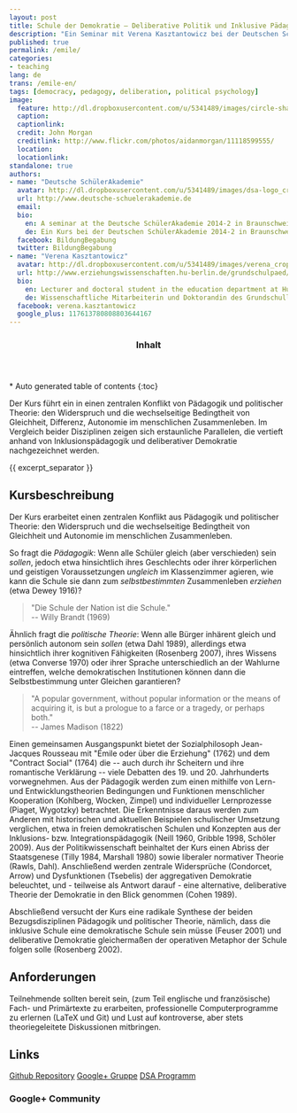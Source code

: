 ```yaml
---
layout: post
title: Schule der Demokratie — Deliberative Politik und Inklusive Pädagogik
description: "Ein Seminar mit Verena Kasztantowicz bei der Deutschen SchülerAkademie 2014-2 in Braunschweig"
published: true
permalink: /emile/
categories:
- teaching
lang: de
trans: /emile-en/
tags: [democracy, pedagogy, deliberation, political psychology]
image:
  feature: http://dl.dropboxusercontent.com/u/5341489/images/circle-shadows_crop.jpg
  caption: 
  captionlink: 
  credit: John Morgan
  creditlink: http://www.flickr.com/photos/aidanmorgan/11118599555/
  location: 
  locationlink:
standalone: true
authors:
- name: "Deutsche SchülerAkademie"
  avatar: http://dl.dropboxusercontent.com/u/5341489/images/dsa-logo_crop.jpg
  url: http://www.deutsche-schuelerakademie.de
  email: 
  bio:
    en: A seminar at the Deutsche SchülerAkademie 2014-2 in Braunschweig
    de: Ein Kurs bei der Deutschen SchülerAkademie 2014-2 in Braunschweig
  facebook: BildungBegabung
  twitter: BildungBegabung
- name: "Verena Kasztantowicz"
  avatar: http://dl.dropboxusercontent.com/u/5341489/images/verena_crop.jpg
  url: http://www.erziehungswissenschaften.hu-berlin.de/grundschulpaed/mitarbeiterinnen/lb-deutsch
  bio:
    en: Lecturer and doctoral student in the education department at Humboldt University Berlin
    de: Wissenschaftliche Mitarbeiterin und Doktorandin des Grundschullehramtes an der Humboldt Universität Berlin
  facebook: verena.kasztantowicz
  google_plus: 117613780808803644167
---
```


<section id="table-of-contents" class="toc">
  <header>
    <h3>Inhalt</h3>
  </header>
<div id="drawer" markdown="1">
*  Auto generated table of contents
{:toc}
</div>
</section><!-- /#table-of-contents -->

Der Kurs führt ein in einen zentralen Konflikt von Pädagogik und politischer Theorie: 
den Widerspruch und die wechselseitige Bedingtheit von Gleichheit, Differenz, Autonomie im menschlichen Zusammenleben.
Im Vergleich beider Disziplinen zeigen sich erstaunliche Parallelen, die vertieft anhand von Inklusionspädagogik und deliberativer Demokratie nachgezeichnet werden.

{{ excerpt_separator }}


## Kursbeschreibung

Der Kurs erarbeitet einen zentralen Konflikt aus Pädagogik und politischer Theorie: 
den Widerspruch und die wechselseitige Bedingtheit von Gleichheit und Autonomie im menschlichen Zusammenleben.

So fragt die *Pädagogik*:
Wenn alle Schüler gleich (aber verschieden) sein *sollen*, jedoch etwa hinsichtlich ihres Geschlechts oder ihrer körperlichen und geistigen Voraussetzungen *ungleich* im Klassenzimmer agieren, wie kann die Schule sie dann zum *selbstbestimmten* Zusammenleben *erziehen* (etwa Dewey 1916)?

> "Die Schule der Nation ist die Schule."    
> -- Willy Brandt (1969)

Ähnlich fragt die *politische Theorie*: 
Wenn alle Bürger inhärent gleich und persönlich autonom sein *sollen* (etwa Dahl 1989), allerdings etwa hinsichtlich ihrer kognitiven Fähigkeiten (Rosenberg 2007), ihres Wissens (etwa Converse 1970) oder ihrer Sprache unterschiedlich an der Wahlurne eintreffen, welche demokratischen Institutionen können dann die Selbstbestimmung unter Gleichen garantieren?

> "A popular government, without popular information or the means of acquiring it, is but a prologue to a farce or a tragedy, or perhaps both."    
> -- James Madison (1822)

Einen gemeinsamen Ausgangspunkt bietet der Sozialphilosoph Jean-Jacques Rousseau mit "Émile oder über die Erziehung" (1762) und dem "Contract Social" (1764) die  -- auch durch ihr Scheitern und ihre romantische Verklärung -- viele Debatten des 19. und 20. Jahrhunderts vorwegnehmen.
Aus der Pädagogik werden zum einen mithilfe von Lern- und Entwicklungstheorien Bedingungen und Funktionen menschlicher Kooperation (Kohlberg, Wocken, Zimpel) und individueller Lernprozesse (Piaget, Wygotzky) betrachtet.
Die Erkenntnisse daraus werden zum Anderen mit historischen und aktuellen Beispielen schulischer Umsetzung verglichen, etwa in freien demokratischen Schulen und Konzepten aus der Inklusions- bzw. Integrationspädagogik (Neill 1960, Gribble 1998, Schöler 2009).
Aus der Politikwissenschaft beinhaltet der Kurs einen Abriss der Staatsgenese (Tilly 1984, Marshall 1980) sowie liberaler normativer Theorie (Rawls, Dahl). 
Anschließend werden zentrale Widersprüche (Condorcet, Arrow) und Dysfunktionen (Tsebelis) der aggregativen Demokratie beleuchtet, und - teilweise als Antwort darauf - eine alternative, deliberative Theorie der Demokratie in den Blick genommen (Cohen 1989).

Abschließend versucht der Kurs eine radikale Synthese der beiden Bezugsdisziplinen Pädagogik und politischer Theorie, nämlich, dass die inklusive Schule eine demokratische Schule sein müsse (Feuser 2001) und deliberative Demokratie gleichermaßen der operativen Metaphor der Schule folgen solle (Rosenberg 2002). 


## Anforderungen

Teilnehmende sollten bereit sein, (zum Teil englische und französische) Fach- und Primärtexte zu erarbeiten, professionelle Computerprogramme zu erlernen (LaTeX und Git) und Lust auf kontroverse, aber stets theoriegeleitete Diskussionen mitbringen.


## Links

<div markdown="0">
  <a href="https://github.com/maxheld83/emile" class="btn">Github Repository</a>
  <a href="https://plus.google.com/communities/117956169792207896748" class="btn">Google+ Gruppe</a>
  <a href="https://www.deutsche-schuelerakademie.de/dsa-programm" class="btn">DSA Programm</a>
</div>


### Google+ Community

<!-- Place this tag where you want the widget to render. -->
<div class="g-community" data-width="276" data-href="https://plus.google.com/communities/117956169792207896748"></div>

<!-- Place this tag after the last widget tag. -->
<script type="text/javascript">
  (function() {
    var po = document.createElement('script'); po.type = 'text/javascript'; po.async = true;
    po.src = 'https://apis.google.com/js/platform.js';
    var s = document.getElementsByTagName('script')[0]; s.parentNode.insertBefore(po, s);
  })();
</script>